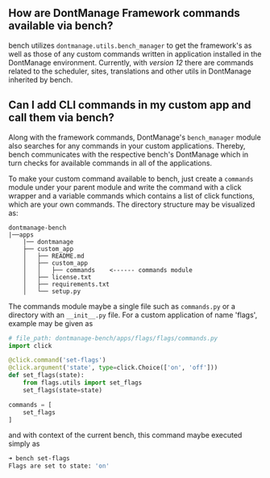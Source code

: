## How are DontManage Framework commands available via bench?

bench utilizes `dontmanage.utils.bench_manager` to get the framework's as well as those of any custom commands written in application installed in the DontManage environment. Currently, with *version 12* there are commands related to the scheduler, sites, translations and other utils in DontManage inherited by bench.


## Can I add CLI commands in my custom app and call them via bench?

Along with the framework commands, DontManage's `bench_manager` module also searches for any commands in your custom applications. Thereby, bench communicates with the respective bench's DontManage which in turn checks for available commands in all of the applications.

To make your custom command available to bench, just create a `commands` module under your parent module and write the command with a click wrapper and a variable commands which contains a list of click functions, which are your own commands. The directory structure may be visualized as:

```
dontmanage-bench
|──apps
    |── dontmanage
    ├── custom_app
    │   ├── README.md
    │   ├── custom_app
    │   │   ├── commands    <------ commands module
    │   ├── license.txt
    │   ├── requirements.txt
    │   └── setup.py
```

The commands module maybe a single file such as `commands.py` or a directory with an `__init__.py` file. For a custom application of name 'flags', example may be given as

```python
# file_path: dontmanage-bench/apps/flags/flags/commands.py
import click

@click.command('set-flags')
@click.argument('state', type=click.Choice(['on', 'off']))
def set_flags(state):
    from flags.utils import set_flags
    set_flags(state=state)

commands = [
    set_flags
]
```

and with context of the current bench, this command maybe executed simply as

```zsh
➜ bench set-flags
Flags are set to state: 'on'
```
